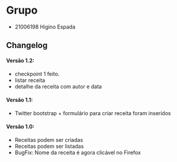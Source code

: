 # Grupo
- 21006198 Higino Espada

## Changelog
#### Versão 1.2:
- checkpoint 1 feito.
- listar receita
- detalhe da receita com autor e data

#### Versão 1.1:
- Twitter bootstrap + formulário para criar receita foram inseridos

#### Versão 1.0:
- Receitas podem ser criadas
- Receitas podem ser listadas
- BugFix: Nome da receita é agora clicável no Firefox